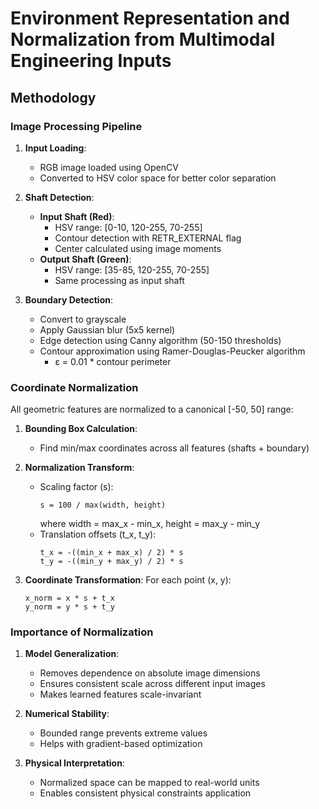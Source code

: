 # Environment Representation and Normalization from Multimodal Engineering Inputs

## Methodology

### Image Processing Pipeline

1. **Input Loading**:
   - RGB image loaded using OpenCV
   - Converted to HSV color space for better color separation

2. **Shaft Detection**:
   - **Input Shaft (Red)**:
     - HSV range: [0-10, 120-255, 70-255]
     - Contour detection with RETR_EXTERNAL flag
     - Center calculated using image moments
   - **Output Shaft (Green)**:
     - HSV range: [35-85, 120-255, 70-255]
     - Same processing as input shaft

3. **Boundary Detection**:
   - Convert to grayscale
   - Apply Gaussian blur (5x5 kernel)
   - Edge detection using Canny algorithm (50-150 thresholds)
   - Contour approximation using Ramer-Douglas-Peucker algorithm
     - ε = 0.01 * contour perimeter

### Coordinate Normalization

All geometric features are normalized to a canonical [-50, 50] range:

1. **Bounding Box Calculation**:
   - Find min/max coordinates across all features (shafts + boundary)

2. **Normalization Transform**:
   - Scaling factor (s):
     ```
     s = 100 / max(width, height)
     ```
     where width = max_x - min_x, height = max_y - min_y
   - Translation offsets (t_x, t_y):
     ```
     t_x = -((min_x + max_x) / 2) * s
     t_y = -((min_y + max_y) / 2) * s
     ```

3. **Coordinate Transformation**:
   For each point (x, y):
   ```
   x_norm = x * s + t_x
   y_norm = y * s + t_y
   ```

### Importance of Normalization

1. **Model Generalization**:
   - Removes dependence on absolute image dimensions
   - Ensures consistent scale across different input images
   - Makes learned features scale-invariant

2. **Numerical Stability**:
   - Bounded range prevents extreme values
   - Helps with gradient-based optimization

3. **Physical Interpretation**:
   - Normalized space can be mapped to real-world units
   - Enables consistent physical constraints application
